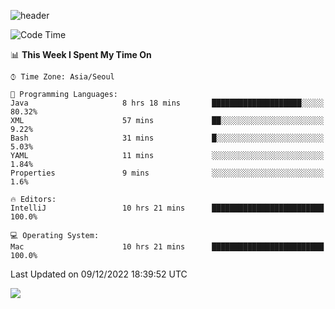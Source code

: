 ![header](https://capsule-render.vercel.app/api?type=Egg&color=timeAuto&height=300&section=header&text=PoPo&fontSize=90&animation=fadeIn)

  <!--START_SECTION:waka-->
![Code Time](http://img.shields.io/badge/Code%20Time-332%20hrs%2025%20mins-blue)

📊 **This Week I Spent My Time On** 

```text
⌚︎ Time Zone: Asia/Seoul

💬 Programming Languages: 
Java                     8 hrs 18 mins       ████████████████████░░░░░   80.32% 
XML                      57 mins             ██░░░░░░░░░░░░░░░░░░░░░░░   9.22% 
Bash                     31 mins             █░░░░░░░░░░░░░░░░░░░░░░░░   5.03% 
YAML                     11 mins             ░░░░░░░░░░░░░░░░░░░░░░░░░   1.84% 
Properties               9 mins              ░░░░░░░░░░░░░░░░░░░░░░░░░   1.6%

🔥 Editors: 
IntelliJ                 10 hrs 21 mins      █████████████████████████   100.0%

💻 Operating System: 
Mac                      10 hrs 21 mins      █████████████████████████   100.0%

```


 Last Updated on 09/12/2022 18:39:52 UTC
<!--END_SECTION:waka-->



<img src="https://capsule-render.vercel.app/api?type=Egg&color=timeAuto&height=300&section=footer&text=PoPo&fontSize=90&animation=fadeIn&reversal=true" />
